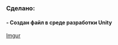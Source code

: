 ### Сделано:
#### - Создан файл в среде разработки Unity

[Imgur](https://i.imgur.com/LuZ1fNo.jpg)

